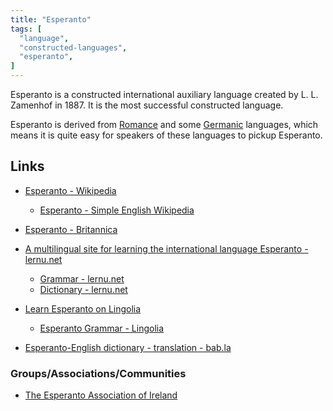 ```yaml
---
title: "Esperanto"
tags: [
  "language",
  "constructed-languages",
  "esperanto",
]
---
```


Esperanto is a constructed international auxiliary language created by L. L. Zamenhof in 1887. It is the most successful constructed language. 

Esperanto is derived from [Romance](/language/languages/natural/romantic/) and some [Germanic](/language/languages/natural/germanic/) languages, which means it is quite easy for speakers of these languages to pickup Esperanto.

<!--Add stuff about study where people knew French when learning Esperanto first-->

## Links

- [Esperanto - Wikipedia](https://en.wikipedia.org/wiki/Esperanto)
  - [Esperanto - Simple English Wikipedia](https://simple.wikipedia.org/wiki/Esperanto)
- [Esperanto - Britannica](https://www.britannica.com/topic/Esperanto)

- [A multilingual site for learning the international language Esperanto - lernu.net](https://lernu.net/)
  - [Grammar - lernu.net](https://lernu.net/gramatiko)
  - [Dictionary - lernu.net](https://lernu.net/vortaro)
- [Learn Esperanto on Lingolia](https://esperanto.lingolia.com/en/)
  - [Esperanto Grammar - Lingolia](https://esperanto.lingolia.com/en/grammar)
- [Esperanto-English dictionary - translation - bab.la](https://en.bab.la/dictionary/esperanto-english/)

### Groups/Associations/Communities

- [The Esperanto Association of Ireland](https://esperanto.ie/)
